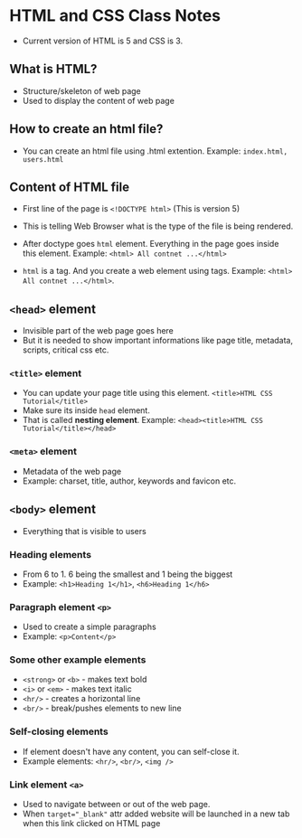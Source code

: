 # HTML and CSS Class Notes

- Current version of HTML is 5 and CSS is 3.

## What is HTML?

- Structure/skeleton of web page
- Used to display the content of web page

## How to create an html file?

- You can create an html file using .html extention. Example: `index.html, users.html`

## Content of HTML file

- First line of the page is `<!DOCTYPE html>` (This is version 5)
- This is telling Web Browser what is the type of the file is being rendered.

- After doctype goes `html` element. Everything in the page goes inside this element. Example: `<html> All contnet ...</html>`
- `html` is a tag. And you create a web element using tags. Example: `<html> All contnet ...</html>`.

## `<head>` element

- Invisible part of the web page goes here
- But it is needed to show important informations like page title, metadata, scripts, critical css etc.

### `<title>` element

- You can update your page title using this element. `<title>HTML CSS Tutorial</title>`
- Make sure its inside `head` element.
- That is called **nesting element**. Example: `<head><title>HTML CSS Tutorial</title></head>`

### `<meta>` element

- Metadata of the web page
- Example: charset, title, author, keywords and favicon etc.

## `<body>` element

- Everything that is visible to users

### Heading elements

- From 6 to 1. 6 being the smallest and 1 being the biggest
- Example: `<h1>Heading 1</h1>`, `<h6>Heading 1</h6>`

### Paragraph element `<p>`

- Used to create a simple paragraphs
- Example: `<p>Content</p>`

### Some other example elements

- `<strong>` or `<b>` - makes text bold
- `<i>` or `<em>` - makes text italic
- `<hr/>` - creates a horizontal line
- `<br/>` - break/pushes elements to new line

### Self-closing elements

- If element doesn't have any content, you can self-close it.
- Example elements: `<hr/>`, `<br/>`, `<img />`

### Link element `<a>`

- Used to navigate between or out of the web page.
- When `target="_blank"` attr added website will be launched in a new tab when this link clicked on HTML page
